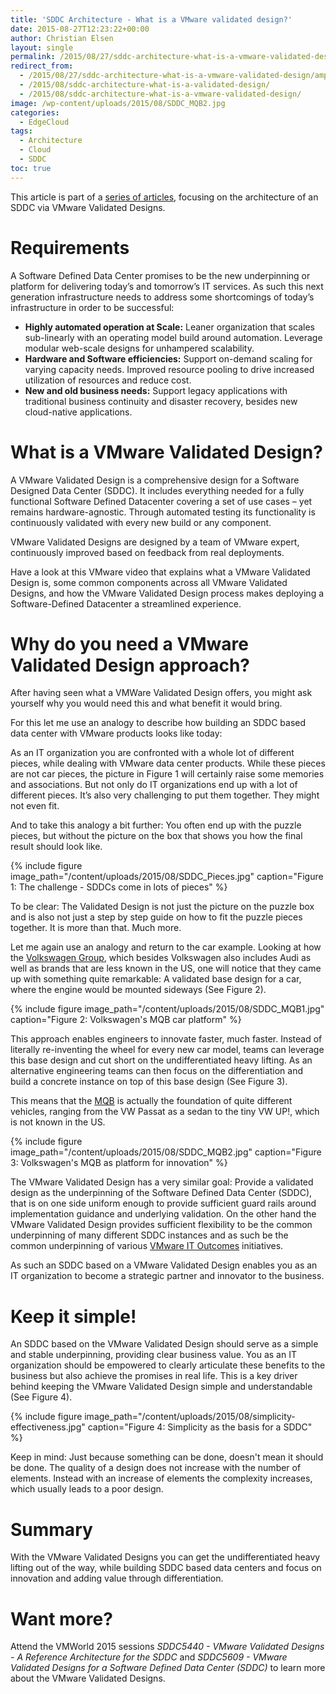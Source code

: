 ```yaml
---
title: 'SDDC Architecture - What is a VMware validated design?'
date: 2015-08-27T12:23:22+00:00
author: Christian Elsen
layout: single
permalink: /2015/08/27/sddc-architecture-what-is-a-vmware-validated-design/
redirect_from:
  - /2015/08/27/sddc-architecture-what-is-a-vmware-validated-design/amp/
  - /2015/08/sddc-architecture-what-is-a-validated-design/
  - /2015/08/sddc-architecture-what-is-a-vmware-validated-design/
image: /wp-content/uploads/2015/08/SDDC_MQB2.jpg
categories:
  - EdgeCloud
tags:
  - Architecture
  - Cloud
  - SDDC
toc: true
---
```

This article is part of a [series of articles](/2015/02/20/sddc-architecture-introduction/), focusing on the architecture of an SDDC via VMware Validated Designs.

# Requirements

A Software Defined Data Center promises to be the new underpinning or platform for delivering today’s and tomorrow’s IT services. As such this next generation infrastructure needs to address some shortcomings of today’s infrastructure in order to be successful:

  * **Highly automated operation at Scale:** Leaner organization that scales sub-linearly with an operating model build around automation. Leverage modular web-scale designs for unhampered scalability.
  * **Hardware and Software efficiencies:** Support on-demand scaling for varying capacity needs. Improved resource pooling to drive increased utilization of resources and reduce cost.
  * **New and old business needs:** Support legacy applications with traditional business continuity and disaster recovery, besides new cloud-native applications.

# What is a VMware Validated Design?

A VMware Validated Design is a comprehensive design for a Software Designed Data Center (SDDC). It includes everything needed for a fully functional Software Defined Datacenter covering a set of use cases – yet remains hardware-agnostic. Through automated testing its functionality is continuously validated with every new build or any component.

VMware Validated Designs are designed by a team of VMware expert, continuously improved based on feedback from real deployments.

Have a look at this VMware video that explains what a VMware Validated Design is, some common components across all VMware Validated Designs, and how the VMware Validated Design process makes deploying a Software-Defined Datacenter a streamlined experience.

# Why do you need a VMware Validated Design approach?

After having seen what a VMWare Validated Design offers, you might ask yourself why you would need this and what benefit it would bring.

For this let me use an analogy to describe how building an SDDC based data center with VMware products looks like today:

As an IT organization you are confronted with a whole lot of different pieces, while dealing with VMware data center products. While these pieces are not car pieces, the picture in Figure 1 will certainly raise some memories and associations. But not only do IT organizations end up with a lot of different pieces. It’s also very challenging to put them together. They might not even fit.

And to take this analogy a bit further: You often end up with the puzzle pieces, but without the picture on the box that shows you how the final result should look like.

{% include figure image_path="/content/uploads/2015/08/SDDC_Pieces.jpg" caption="Figure 1: The challenge - SDDCs come in lots of pieces" %}

To be clear: The Validated Design is not just the picture on the puzzle box and is also not just a step by step guide on how to fit the puzzle pieces together. It is more than that. Much more.

Let me again use an analogy and return to the car example. Looking at how the [Volkswagen Group](http://www.volkswagenag.com/), which besides Volkswagen also includes Audi as well as brands that are less known in the US, one will notice that they came up with something quite remarkable: A validated base design for a car, where the engine would be mounted sideways (See Figure 2).

{% include figure image_path="/content/uploads/2015/08/SDDC_MQB1.jpg" caption="Figure 2: Volkswagen's MQB car platform" %}

This approach enables engineers to innovate faster, much faster. Instead of literally re-inventing the wheel for every new car model, teams can leverage this base design and cut short on the undifferentiated heavy lifting. As an alternative engineering teams can then focus on the differentiation and build a concrete instance on top of this base design (See Figure 3).

This means that the [MQB](https://en.wikipedia.org/wiki/Volkswagen_Group_MQB_platform) is actually the foundation of quite different vehicles, ranging from the VW Passat as a sedan to the tiny VW UP!, which is not known in the US.

{% include figure image_path="/content/uploads/2015/08/SDDC_MQB2.jpg" caption="Figure 3: Volkswagen's MQB as platform for innovation" %}

The VMware Validated Design has a very similar goal: Provide a validated design as the underpinning of the Software Defined Data Center (SDDC), that is on one side uniform enough to provide sufficient guard rails around implementation guidance and underlying validation. On the other hand the VMware Validated Design provides sufficient flexibility to be the common underpinning of many different SDDC instances and as such be the common underpinning of various [VMware IT Outcomes](https://itoutcomes.vmware.com/) initiatives.

As such an SDDC based on a VMware Validated Design enables you as an IT organization to become a strategic partner and innovator to the business.

# Keep it simple!

An SDDC based on the VMware Validated Design should serve as a simple and stable underpinning, providing clear business value. You as an IT organization should be empowered to clearly articulate these benefits to the business but also achieve the promises in real life. This is a key driver behind keeping the VMware Validated Design simple and understandable (See Figure 4).

{% include figure image_path="/content/uploads/2015/08/simplicity-effectiveness.jpg" caption="Figure 4: Simplicity as the basis for a SDDC" %}

Keep in mind: Just because something can be done, doesn't mean it should be done. The quality of a design does not increase with the number of elements. Instead with an increase of elements the complexity increases, which usually leads to a poor design.

# Summary

With the VMware Validated Designs you can get the undifferentiated heavy lifting out of the way, while building SDDC based data centers and focus on innovation and adding value through differentiation.

# Want more?

Attend the VMWorld 2015 sessions *SDDC5440 - VMware Validated Designs - A Reference Architecture for the SDDC* and *SDDC5609 - VMware Validated Designs for a Software Defined Data Center (SDDC)* to learn more about the VMware Validated Designs.
